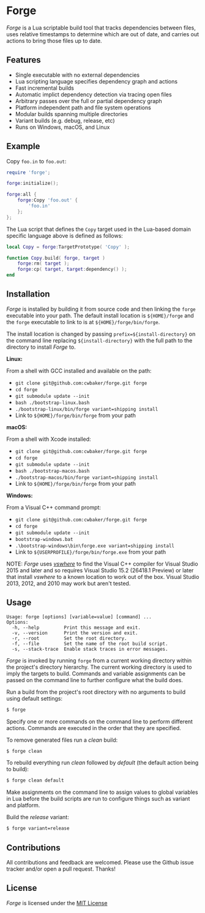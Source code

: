 # Forge

*Forge* is a Lua scriptable build tool that tracks dependencies between files, uses relative timestamps to determine which are out of date, and carries out actions to bring those files up to date.

## Features

- Single executable with no external dependencies
- Lua scripting language specifies dependency graph and actions
- Fast incremental builds
- Automatic implict dependency detection via tracing open files
- Arbitrary passes over the full or partial dependency graph
- Platform independent path and file system operations
- Modular builds spanning multiple directories
- Variant builds (e.g. debug, release, etc)
- Runs on Windows, macOS, and Linux

## Example

Copy `foo.in` to `foo.out`:

~~~lua
require 'forge';

forge:initialize();

forge:all {
    forge:Copy 'foo.out' {
        'foo.in'
    };    
};
~~~

The Lua script that defines the `Copy` target used in the Lua-based domain specific language above is defined as follows:

~~~lua
local Copy = forge:TargetPrototype( 'Copy' );

function Copy.build( forge, target )
    forge:rm( target );
    forge:cp( target, target:dependency() );
end
~~~

## Installation

*Forge* is installed by building it from source code and then linking the `forge` executable into your path.  The default install location is `${HOME}/forge` and the `forge` executable to link to is at `${HOME}/forge/bin/forge`.

The install location is changed by passing `prefix=${install-directory}` on the command line replacing `${install-directory}` with the full path to the directory to install *Forge* to.

**Linux:**

From a shell with GCC installed and available on the path:

- `git clone git@github.com:cwbaker/forge.git forge`
- `cd forge`
- `git submodule update --init`
- `bash ./bootstrap-linux.bash`
- `./bootstrap-linux/bin/forge variant=shipping install`
- Link to `${HOME}/forge/bin/forge` from your path

**macOS:**

From a shell with Xcode installed:

- `git clone git@github.com:cwbaker/forge.git forge`
- `cd forge`
- `git submodule update --init`
- `bash ./bootstrap-macos.bash`
- `./bootstrap-macos/bin/forge variant=shipping install`
- Link to `${HOME}/forge/bin/forge` from your path

**Windows:**

From a Visual C++ command prompt:

- `git clone git@github.com:cwbaker/forge.git forge`
- `cd forge`
- `git submodule update --init`
- `bootstrap-windows.bat`
- `.\bootstrap-windows\bin\forge.exe variant=shipping install`
- Link to `${USERPROFILE}/forge/bin/forge.exe` from your path

NOTE: *Forge* uses [*vswhere*](https://github.com/Microsoft/vswhere/wiki) to find the Visual C++ compiler for Visual Studio 2015 and later and so requires Visual Studio 15.2 (26418.1 Preview) or later that install *vswhere* to a known location to work out of the box.  Visual Studio 2013, 2012, and 2010 may work but aren't tested.

## Usage

    Usage: forge [options] [variable=value] [command] ... 
    Options: 
      -h, --help         Print this message and exit.
      -v, --version      Print the version and exit.
      -r, --root         Set the root directory.
      -f, --file         Set the name of the root build script.
      -s, --stack-trace  Enable stack traces in error messages.

*Forge* is invoked by running `forge` from a current working directory within the project's directory hierarchy.  The current working directory is used to imply the targets to build.  Commands and variable assignments can be passed on the command line to further configure what the build does.

Run a build from the project's root directory with no arguments to build using default settings:

~~~bash
$ forge
~~~

Specify one or more commands on the command line to perform different actions.  Commands are executed in the order that they are specified.

To remove generated files run a *clean* build:

~~~bash
$ forge clean
~~~

To rebuild everything run *clean* followed by *default* (the default action being to build):

~~~bash
$ forge clean default
~~~

Make assignments on the command line to assign values to global variables in Lua before the build scripts are run to configure things such as variant and platform.

Build the *release* variant:

~~~bash
$ forge variant=release
~~~

## Contributions

All contributions and feedback are welcomed.  Please use the Github issue tracker and/or open a pull request.  Thanks!

## License

*Forge* is licensed under the [MIT License](http://www.opensource.org/licenses/MIT)
